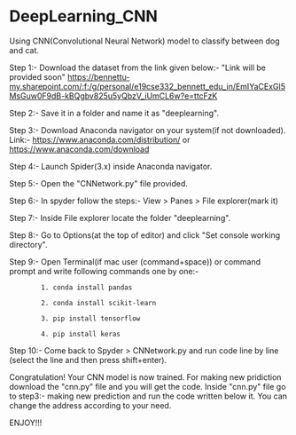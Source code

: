 # DeepLearning_CNN

Using CNN(Convolutional Neural Network) model to classify between dog and cat. 


Step 1:- Download the dataset from the link given below:-
            "Link will be provided soon"
            https://bennettu-my.sharepoint.com/:f:/g/personal/e19cse332_bennett_edu_in/EmIYaCExGI5MsGuw0F9dB-kBQgbv825u5yQbzV_iUmCL6w?e=ttcFzK

Step 2:- Save it in a folder and name it as "deeplearning".

Step 3:- Download Anaconda navigator on your system(if not downloaded). 
            Link:- https://www.anaconda.com/distribution/ or https://www.anaconda.com/download

Step 4:- Launch Spider(3.x) inside Anaconda navigator.

Step 5:- Open the "CNNetwork.py" file provided.

Step 6:- In spyder follow the steps:- View > Panes > File explorer(mark it)

Step 7:- Inside File explorer locate the folder "deeplearning".

Step 8:- Go to Options(at the top of editor) and click "Set console working directory".

Step 9:- Open Terminal(if mac user (command+space)) or command prompt and write following commands one by one:-

            1. conda install pandas
            
            2. conda install scikit-learn
            
            3. pip install tensorflow
            
            4. pip install keras

Step 10:- Come back to Spyder > CNNetwork.py and run code line by line (select the line and then press shift+enter).

Congratulation! Your CNN model is now trained. For making new pridiction download the "cnn.py" file and you will get the code. Inside "cnn.py" file go to step3:- making new prediction and run the code written below it. You can change the address according to your need.

ENJOY!!!

